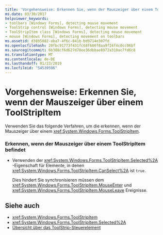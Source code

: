 ```yaml
---
title: 'Vorgehensweise: Erkennen Sie, wenn der Mauszeiger über einem ToolStripItem'
ms.date: 03/30/2017
helpviewer_keywords:
- toolbars [Windows Forms], detecting mouse movement
- ToolStrip control [Windows Forms], detecting mouse movement
- ToolStripItem class [Windows Forms], detecting mouse movement
- mouse [Windows Forms], detecting movement on toolbars
ms.assetid: d38b5082-aba7-4f6c-841b-bd9714e307fd
ms.openlocfilehash: 20fbc91773f431fc68f606f8aa9f24f4c0cc06bf
ms.sourcegitcommit: 6b308cf6d627d78ee36dbbae8972a310ac7fd6c8
ms.translationtype: MT
ms.contentlocale: de-DE
ms.lasthandoff: 01/23/2019
ms.locfileid: "54539596"
---
```

# <a name="how-to-detect-when-the-mouse-pointer-is-over-a-toolstripitem"></a>Vorgehensweise: Erkennen Sie, wenn der Mauszeiger über einem ToolStripItem
Verwenden Sie das folgende Verfahren, um die erkennen, wenn der Mauszeiger über einem <xref:System.Windows.Forms.ToolStripItem>.  
  
### <a name="to-detect-when-the-pointer-is-over-a-toolstripitem"></a>Erkennen, wenn der Mauszeiger über einem ToolStripItem befindet  
  
-   Verwenden der <xref:System.Windows.Forms.ToolStripItem.Selected%2A> -Eigenschaft für Elemente, in denen <xref:System.Windows.Forms.ToolStripItem.CanSelect%2A> ist `true`.  
  
     Dies hindert Sie synchronisieren müssen dem <xref:System.Windows.Forms.ToolStripItem.MouseEnter> und <xref:System.Windows.Forms.ToolStripItem.MouseLeave> Ereignisse.  
  
## <a name="see-also"></a>Siehe auch
- <xref:System.Windows.Forms.ToolStripItem>
- <xref:System.Windows.Forms.ToolStripItem.Selected%2A>
- [Übersicht über das ToolStrip-Steuerelement](../../../../docs/framework/winforms/controls/toolstrip-control-overview-windows-forms.md)
